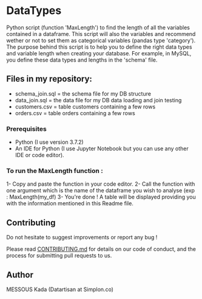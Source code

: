 # DataTypes
Python script (function 'MaxLength') to find the length of all the variables contained in a dataframe.
This script will also the variables and recommend wether or not to set them as categorical variables (pandas type 'category').  
The purpose behind this script is to help you to define the right data types and variable length when creating your database. For example, in MySQL, you define these data types and lengths in the 'schema' file.

## Files in my repository:
- schema_join.sql = the schema file for my DB structure
- data_join.sql = the data file for my DB data loading and join testing
- customers.csv = table customers containing a few rows
- orders.csv = table orders containing a few rows

### Prerequisites
- Python (I use version 3.7.2)
- An IDE for Python (I use Jupyter Notebook but you can use any other IDE or code editor).

### To run the MaxLength function :
1- Copy and paste the function in your code editor.
2- Call the function with one argument which is the name of the dataframe you wish to analyse (exp : MaxLength(my_df)
3- You're done ! A table will be displayed providing you with the information mentioned in this Readme file.

## Contributing
Do not hesitate to suggest improvements or report any bug !

Please read [CONTRIBUTING.md](https://gist.github.com/PurpleBooth/b24679402957c63ec426) for details on our code of conduct, and the process for submitting pull requests to us.

## Author
MESSOUS Kada
(Datartisan at Simplon.co)

